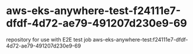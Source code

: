 # aws-eks-anywhere-test-f24111e7-dfdf-4d72-ae79-491207d230e9-69
repository for use with E2E test job aws-eks-anywhere-test:f24111e7-dfdf-4d72-ae79-491207d230e9-69
